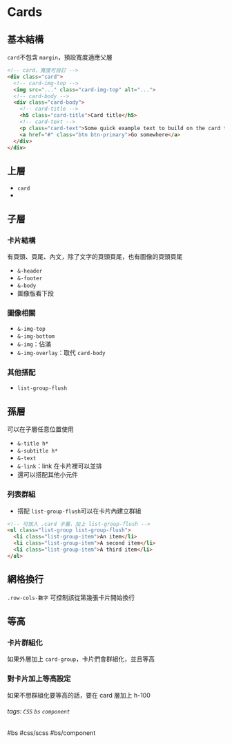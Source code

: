 # Cards

## 基本結構
`card`不包含 `margin`，預設寬度適應父層
```html
<!-- card，寬度可自訂 -->
<div class="card">
  <!-- card-img-top -->
  <img src="..." class="card-img-top" alt="...">
  <!-- card-body -->
  <div class="card-body">
    <!-- card-title -->
    <h5 class="card-title">Card title</h5>
	<!-- card-text -->
    <p class="card-text">Some quick example text to build on the card title and make up the bulk of the card's content.</p>
    <a href="#" class="btn btn-primary">Go somewhere</a>
  </div>
</div>
```

## 上層
- `card`
- 
## 子層
### 卡片結構
有頁頭、頁尾、內文，除了文字的頁頭頁尾，也有圖像的頁頭頁尾
- `&-header`
- `&-footer`
- `&-body`
- 圖像版看下段

### 圖像相關
- `&-img-top`
- `&-img-bottom`
- `&-img`：佔滿
- `&-img-overlay`：取代 `card-body`

### 其他搭配
- `list-group-flush`


## 孫層
可以在子層任意位置使用
- `&-title h*`
- `&-subtitle h*`
- `&-text`
- `&-link`：link 在卡片裡可以並排
- 還可以搭配其他小元件

### 列表群組
- 搭配 `list-group-flush`可以在卡片內建立群組  

```html
<!-- 可放入 .card 子層，加上 list-group-flush -->
<ul class="list-group list-group-flush">
  <li class="list-group-item">An item</li>
  <li class="list-group-item">A second item</li>
  <li class="list-group-item">A third item</li>
</ul>
```


## 網格換行
`.row-cols-數字`
可控制該從第幾張卡片開始換行


## 等高
### 卡片群組化
如果外層加上 `card-group`，卡片們會群組化，並且等高
### 對卡片加上等高設定
如果不想群組化要等高的話，要在 card 層加上 h-100

###### tags: `CSS` `bs` `component`
#bs #css/scss #bs/component